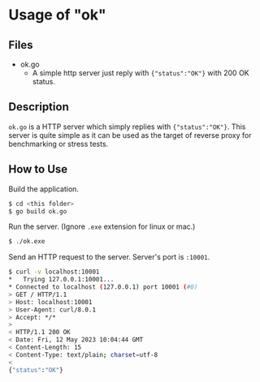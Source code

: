 # Usage of "ok"

## Files

- ok.go
  - A simple http server just reply with `{"status":"OK"}` with 200 OK status.

## Description

`ok.go` is a HTTP server which simply replies with `{"status":"OK"}`.
This server is quite simple as it can be used as the target of reverse proxy
for benchmarking or stress tests.

## How to Use

Build the application.

```bash
$ cd <this folder>
$ go build ok.go
```

Run the server.
(Ignore `.exe` extension for linux or mac.)

```bash
$ ./ok.exe
```

Send an HTTP request to the server.
Server's port is `:10001`.

```bash
$ curl -v localhost:10001
*   Trying 127.0.0.1:10001...
* Connected to localhost (127.0.0.1) port 10001 (#0)
> GET / HTTP/1.1
> Host: localhost:10001
> User-Agent: curl/8.0.1
> Accept: */*
>
< HTTP/1.1 200 OK
< Date: Fri, 12 May 2023 10:04:44 GMT
< Content-Length: 15
< Content-Type: text/plain; charset=utf-8
<
{"status":"OK"}
```
